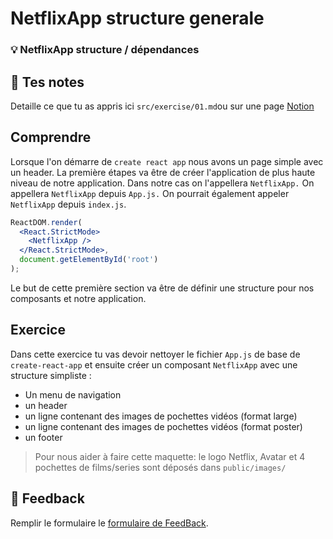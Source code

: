 # NetflixApp structure generale
### 💡 NetflixApp structure / dépendances

## 📝 Tes notes

Detaille ce que tu as appris ici `src/exercise/01.md`ou sur une page [Notion](https://go.mikecodeur.com/course-notes-template)

## Comprendre

Lorsque l'on démarre de `create react app` nous avons un page simple avec un header. La première étapes va être de créer l'application de plus haute niveau de notre application. Dans notre cas on l'appellera `NetflixApp.` On appellera `NetflixApp` depuis `App.js.` On pourrait également appeler `NetflixApp` depuis `index.js`. 

```jsx
ReactDOM.render(
  <React.StrictMode>
    <NetflixApp />
  </React.StrictMode>,
  document.getElementById('root')
);
```

Le but de cette première section va être de définir une structure pour nos composants et notre application.

## Exercice

Dans cette exercice tu vas devoir nettoyer le fichier `App.js` de base de `create-react-app` et ensuite créer un composant `NetflixApp` avec une structure simpliste :

- Un menu de navigation
- un header
- un ligne contenant des images de pochettes vidéos (format large)
- un ligne contenant des images de pochettes vidéos (format poster)
- un footer

> Pour nous aider à faire cette maquette: le logo Netflix, Avatar et 4 pochettes de films/series sont déposés dans `public/images/`

## 🐜 Feedback

Remplir le formulaire le [formulaire de FeedBack](https://go.mikecodeur.com/cours-react-avis).